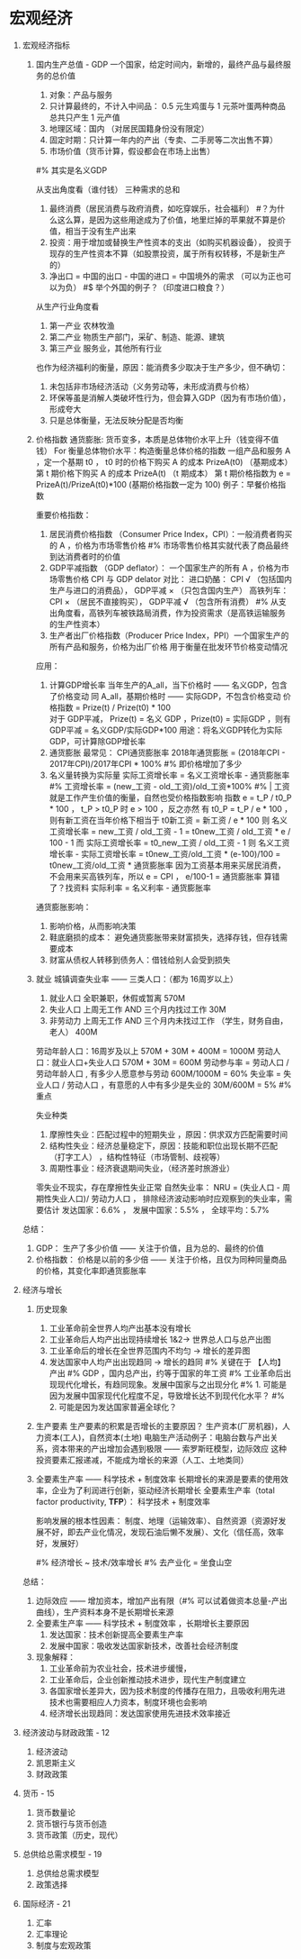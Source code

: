 # 宏观经济

1. 宏观经济指标
    1. 国内生产总值 - GDP
        一个国家，给定时间内，新增的，最终产品与最终服务的总价值
        1. 对象：产品与服务
        2. 只计算最终的，不计入中间品：
            0.5 元生鸡蛋与 1 元茶叶蛋两种商品总共只产生 1 元产值
        3. 地理区域：国内 （对居民国籍身份没有限定）
        4. 固定时期：只计算一年内的产出（专卖、二手房等二次出售不算）
        5. 市场价值（货币计算，假设都会在市场上出售）

        #% 其实是名义GDP
        
        从支出角度看（谁付钱）
        三种需求的总和
        1. 最终消费（居民消费与政府消费，如吃穿娱乐，社会福利） #？为什么这么算，是因为这些用途成为了价值，地里烂掉的苹果就不算是价值，相当于没有生产出来
        2. 投资：用于增加或替换生产性资本的支出（如购买机器设备），
            投资于现存的生产性资本不算（如股票投资，属于所有权转移，不是新生产的）
        3. 净出口 = 中国的出口 - 中国的进口 = 中国境外的需求 （可以为正也可以为负） #$ 举个外国的例子？（印度进口粮食？）

        从生产行业角度看
        1. 第一产业 农林牧渔
        2. 第二产业 物质生产部门，采矿、制造、能源、建筑
        3. 第三产业 服务业，其他所有行业

        也作为经济福利的衡量，原因：能消费多少取决于生产多少，但不确切：
        1. 未包括非市场经济活动（义务劳动等，未形成消费与价格）
        2. 环保等虽是消解人类破坏性行为，但会算入GDP（因为有市场价值），形成夸大
        3. 只是总体衡量，无法反映分配是否均衡


    2. 价格指数
        通货膨胀: 货币变多，本质是总体物价水平上升（钱变得不值钱）
        For 衡量总体物价水平：构造衡量总体价格的指数
            一组产品和服务 A ，定一个基期 t0 ，
            t0 时的价格下购买 A 的成本 PrizeA(t0) （基期成本）
            第 t 期价格下购买 A 的成本 PrizeA(t) （t 期成本）
            第 t 期价格指数为 e = PrizeA(t)/PrizeA(t0)*100 (基期价格指数一定为 100)
            例子：早餐价格指数

        重要价格指数：
        1. 居民消费价格指数 （Consumer Price Index，CPI）：一般消费者购买的 A ，价格为市场零售价格 #% 市场零售价格其实就代表了商品最终到达消费者时的价值
        2. GDP平减指数 （GDP deflator）： 一个国家生产的所有 A ，价格为市场零售价格
            CPI 与 GDP delator 对比：
            进口奶酪： CPI √ （包括国内生产与进口的消费品）， GDP平减 × （只包含国内生产）
            高铁列车： CPI × （居民不直接购买）， GDP平减 √ （包含所有消费） #% 从支出角度看，高铁列车被铁路局消费，作为投资需求（是高铁运输服务的生产性资本）
        3. 生产者出厂价格指数（Producer Price Index，PPI）一个国家生产的所有产品和服务，价格为出厂价格
            用于衡量在批发环节价格变动情况

        应用：
        1. 计算GDP增长率
            当年生产的A_all，当下价格时 —— 名义GDP，包含了价格变动
            同 A_all，基期价格时 —— 实际GDP，不包含价格变动
            价格指数 = Prize(t) / Prize(t0) * 100  
            对于 GDP平减， Prize(t) = 名义 GDP ，Prize(t0) = 实际GDP ，则有 GDP平减 = 名义GDP/实际GDP*100
            用途：将名义GDP转化为实际GDP，可计算除GDP增长率
        2. 通货膨胀
            最常见： CPI通货膨胀率
            2018年通货膨胀 = (2018年CPI - 2017年CPI)/2017年CPI * 100% 
            #% 即价格增加了多少
        3. 名义量转换为实际量
            实际工资增长率 = 名义工资增长率 - 通货膨胀率 #% 工资增长率 = (new_工资 - old_工资)/old_工资*100%
            #% |
                工资就是工作产生价值的衡量，自然也受价格指数影响
                指数 e = t_P / t0_P * 100 ， t_P > t0_P 时 e > 100 ，反之亦然
                有 t0_P = t_P / e * 100 ，则有新工资在当年价格下相当于 t0新工资 = 新工资 / e * 100
                则 名义工资增长率 = new_工资 / old_工资 - 1 = t0new_工资 / old_工资 * e / 100 - 1
                而 实际工资增长率 = t0_new_工资 / old_工资 - 1
                则 名义工资增长率 - 实际工资增长率 = t0new_工资/old_工资 * (e-100)/100 = t0new_工资/old_工资 * 通货膨胀率
                因为工资基本用来买居民消费，不会用来买高铁列车，所以 e = CPI ， e/100-1 = 通货膨胀率
                算错了？找资料
            实际利率 = 名义利率 - 通货膨胀率

        通货膨胀影响：
        1. 影响价格，从而影响决策
        2. 鞋底磨损的成本： 避免通货膨胀带来财富损失，选择存钱，但存钱需要成本
        3. 财富从债权人转移到债务人：借钱给别人会受到损失


    3. 就业
        城镇调查失业率 —— 三类人口：（都为 16周岁以上）
        1. 就业人口 全职兼职，休假或暂离 570M
        2. 失业人口 上周无工作 AND 三个月内找过工作 30M
        3. 非劳动力 上周无工作 AND 三个月内未找过工作 （学生，财务自由，老人） 400M

        劳动年龄人口：16周岁及以上 570M + 30M + 400M = 1000M
        劳动人口：就业人口+失业人口 570M + 30M = 600M
        劳动参与率 = 劳动人口 / 劳动年龄人口 , 有多少人愿意参与劳动 600M/1000M = 60%
        失业率 = 失业人口 / 劳动人口 ，有意愿的人中有多少是失业的 30M/600M = 5% #% 重点

        失业种类
        1. 摩擦性失业：匹配过程中的短期失业 ，原因：供求双方匹配需要时间
        2. 结构性失业：经济总量稳定下，原因：技能和职位出现长期不匹配 （打字工人） ，结构性特征（市场管制、歧视等） 
        3. 周期性事业：经济衰退期间失业，（经济差时旅游业）

        零失业不现实，存在摩擦性失业正常
        自然失业率： NRU = (失业人口 - 周期性失业人口)/ 劳动力人口 ， 排除经济波动影响时应观察到的失业率，需要估计
        发达国家：6.6% ， 发展中国家：5.5% ， 全球平均：5.7%

    总结：
    1. GDP： 生产了多少价值 —— 关注于价值，且为总的、最终的价值
    2. 价格指数： 价格是以前的多少倍 —— 关注于价格，且仅为同种同量商品的价格，其变化率即通货膨胀率


2. 经济与增长
    1. 历史现象
        1. 工业革命前全世界人均产出基本没有增长
        2. 工业革命后人均产出出现持续增长 1&2-> 世界总人口与总产出图
        3. 工业革命后的增长在全世界范围内不均匀 -> 增长的差异图
        4. 发达国家中人均产出出现趋同 -> 增长的趋同
        #% 关键在于 【人均】产出
        #% GDP ，国内总产出，约等于国家的年工资
        #% 工业革命后出现现代化增长，有趋同现象。发展中国家与之出现分化
        #% 1. 可能是因为发展中国家现代化程度不足，导致增长达不到现代化水平？
        #% 2. 可能是因为发达国家普遍全球化？
    2. 生产要素
        生产要素的积累是否增长的主要原因？
        生产资本(厂房机器)，人力资本(工人)，自然资本(土地)
        电脑生产活动例子：电脑台数与产出关系，资本带来的产出增加会遇到极限 —— 索罗斯旺模型，边际效应
        这种投资要素汇报递减，不能成为增长的来源（人工、土地类同）
    3. 全要素生产率 —— 科学技术 + 制度效率
        长期增长的来源是要素的使用效率，企业为了利润进行创新，驱动经济长期增长
        全要素生产率（total factor productivity, **TFP**）： 科学技术 + 制度效率

        影响发展的根本性因素：
        制度、地理（运输效率）、自然资源（资源好发展不好，即去产业化情况，发现石油后懒不发展）、文化（信任高，效率好，发展好）

        #% 经济增长 ~ 技术/效率增长
        #% 去产业化 = 坐食山空

    总结：
    1. 边际效应 —— 增加资本，增加产出有限（#% 可以试着做资本总量-产出曲线），生产资料本身不是长期增长来源
    2. 全要素生产率 —— 科学技术 + 制度效率 ，长期增长主要原因
        1. 发达国家：技术创新提高全要素生产率
        2. 发展中国家：吸收发达国家新技术，改善社会经济制度
    3. 现象解释：
        1. 工业革命前为农业社会，技术进步缓慢，
        2. 工业革命后，企业创新推动技术进步，现代生产制度建立
        3. 各国家增长差异大，因为技术制度的传播存在阻力，且吸收利用先进技术也需要相应人力资本，制度环境也会影响
        4. 经济增长出现趋同：发达国家使用先进技术效率接近
3. 经济波动与财政政策 - 12
    1. 经济波动
    2. 凯恩斯主义
    3. 财政政策
4. 货币 - 15
    1. 货币数量论
    2. 货币银行与货币创造
    3. 货币政策（历史，现代）
5. 总供给总需求模型 - 19
    1. 总供给总需求模型
    2. 政策选择
6. 国际经济 - 21
    1. 汇率
    2. 汇率理论
    3. 制度与宏观政策